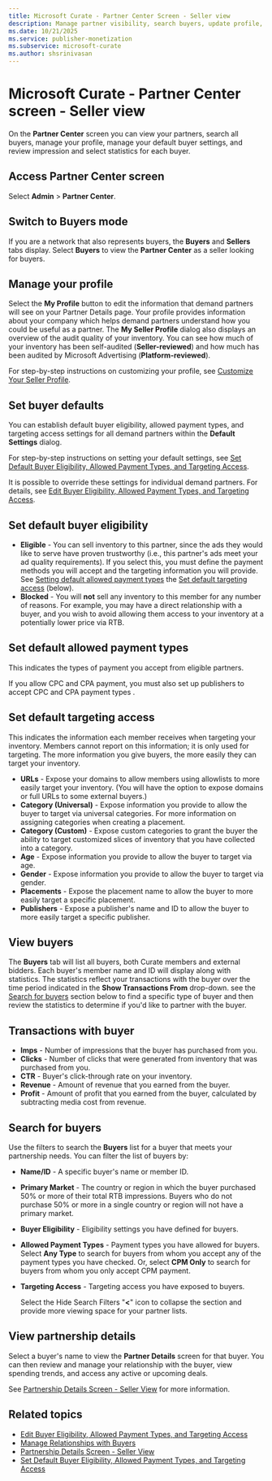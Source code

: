 ```yaml
---
title: Microsoft Curate - Partner Center Screen - Seller view
description: Manage partner visibility, search buyers, update profile, adjust default settings, and review buyer statistics on Partner Center screen.
ms.date: 10/21/2025
ms.service: publisher-monetization
ms.subservice: microsoft-curate
ms.author: shsrinivasan
---
```


# Microsoft Curate - Partner Center screen - Seller view

On the **Partner Center** screen you can view your partners, search all buyers, manage your profile, manage your default buyer settings, and review impression and select statistics for each buyer.

## Access Partner Center screen

Select **Admin** > **Partner Center**.

## Switch to Buyers mode

If you are a network that also represents buyers, the **Buyers** and **Sellers** tabs display. Select **Buyers** to view the **Partner Center** as a seller looking for buyers.

## Manage your profile

Select the **My Profile** button to edit the information that demand partners will see on your Partner Details page. Your profile provides information about your company which helps demand partners understand how you could be useful as a partner. The **My Seller Profile** dialog also displays an overview of the audit quality of your inventory. You can see how much of your inventory has been self-audited
(**Seller-reviewed**) and how much has been audited by Microsoft Advertising (**Platform-reviewed**).

For step-by-step instructions on customizing your profile, see [Customize Your Seller Profile](customize-your-seller-profile.md).

## Set buyer defaults

You can establish default buyer eligibility, allowed payment types, and targeting access settings for all demand partners within the **Default Settings** dialog.

For step-by-step instructions on setting your default settings, see [Set Default Buyer Eligibility, Allowed Payment Types, and Targeting Access](set-buyer-eligibility-payment-types-targeting.md).

It is possible to override these settings for individual demand partners. For details, see [Edit Buyer Eligibility, Allowed Payment Types, and Targeting Access](edit-buyer-eligibility-payment-targeting.md).

## Set default buyer eligibility

- **Eligible** - You can sell inventory to this partner, since the ads they would like to serve have proven trustworthy (i.e., this partner's ads meet your ad quality requirements). If you select this, you must define the payment methods you will accept and the targeting information you will provide. See [Setting default allowed payment types](partner-center-screen-seller-view.md#set-default-allowed-payment-types) the [Set default targeting access](partner-center-screen-seller-view.md#set-default-targeting-access) (below).
- **Blocked** - You will **not** sell any inventory to this member for any number of reasons. For example, you may have a direct relationship with a buyer, and you wish to avoid allowing them access to your inventory at a potentially lower price via RTB.

## Set default allowed payment types

This indicates the types of payment you accept from eligible partners.

If you allow CPC and CPA payment, you must also set up publishers to accept CPC and CPA payment types .

## Set default targeting access

This indicates the information each member receives when targeting your inventory. Members cannot report on this information; it is only used for targeting. The more information you give buyers, the more easily they can target your inventory.

- **URLs** - Expose your domains to allow members using allowlists to more easily target your inventory. (You will have the option to expose domains or full URLs to some external buyers.)
- **Category (Universal)** - Expose information you provide to allow the buyer to target via universal categories. For more information on assigning categories when creating a placement.
- **Category (Custom)** - Expose custom categories to grant the buyer the ability to target customized slices of inventory that you have collected into a category.
- **Age** - Expose information you provide to allow the buyer to target via age.
- **Gender** - Expose information you provide to allow the buyer to target via gender.
- **Placements** - Expose the placement name to allow the buyer to more easily target a specific placement.
- **Publishers** - Expose a publisher's name and ID to allow the buyer to more easily target a specific publisher.

## View buyers

The **Buyers** tab will list all buyers, both Curate members and external bidders. Each buyer's member name and ID will display along with statistics. The statistics reflect your transactions with the buyer over the time period indicated in the **Show Transactions From** drop-down. see the [Search for buyers](partner-center-screen-seller-view.md#search-for-buyers) section below to find a specific type of buyer and then review the statistics to determine if you'd like to partner with the buyer.

## Transactions with buyer

- **Imps**  - Number of impressions that the buyer has purchased from you.
- **Clicks** - Number of clicks that were generated from inventory that was purchased from you.
- **CTR** - Buyer's click-through rate on your inventory.
- **Revenue** - Amount of revenue that you earned from the buyer.
- **Profit** - Amount of profit that you earned from the buyer, calculated by subtracting media cost from revenue.

## Search for buyers

Use the filters to search the **Buyers** list for a buyer that meets your partnership needs. You can filter the list of buyers by:

- **Name/ID** - A specific buyer's name or member ID.

- **Primary Market** - The country or region in which the buyer purchased 50% or more of their total RTB impressions. Buyers who do not purchase 50% or more in a single country or region will not have a primary market.

- **Buyer Eligibility** - Eligibility settings you have defined for buyers.

- **Allowed Payment Types** - Payment types you have allowed for buyers. Select **Any Type** to search for buyers from whom you accept any of the payment types you have checked. Or, select **CPM Only**  to search for buyers from whom you only accept CPM payment.

- **Targeting Access** - Targeting access you have exposed to buyers.

  Select the Hide Search Filters "**\<**" icon to collapse the section and provide more viewing space for your partner lists.

## View partnership details

Select a buyer's name to view the **Partner Details** screen for that buyer. You can then review and manage your relationship with the buyer, view spending trends, and access any active or upcoming deals.

See [Partnership Details Screen - Seller View](partnership-details-screen-seller-view.md) for more information.

## Related topics

- [Edit Buyer Eligibility, Allowed Payment Types, and Targeting Access](edit-buyer-eligibility-payment-targeting.md)
- [Manage Relationships with Buyers](managing-relationships-with-buyers.md)
- [Partnership Details Screen - Seller View](partnership-details-screen-seller-view.md)
- [Set Default Buyer Eligibility, Allowed Payment Types, and Targeting Access](set-buyer-eligibility-payment-types-targeting.md)
